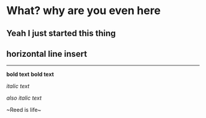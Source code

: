 

# What? why are you even here
## Yeah I just started this thing

## horizontal line insert

____

**bold text**
__bold text__

*italic text*

_also italic text_

~Reed is life~

